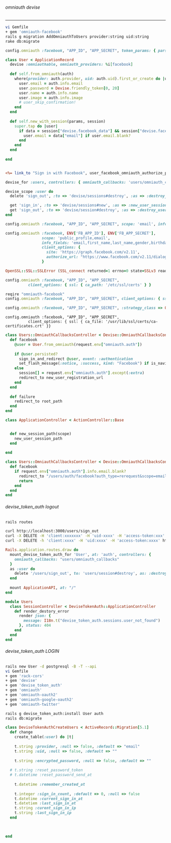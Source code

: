 ###### omniauth devise
---


```sh
vi Gemfile
+ gem 'omniauth-facebook'
rails g migration AddOmniauthToUsers provider:string uid:string
rake db:migrate
```

```config/initializers/devise.rb
config.omniauth :facebook, "APP_ID", "APP_SECRET", token_params: { parse: :json }
```

```app/models/user.rb
class User < ApplicationRecord
  devise :omniauthable, omniauth_providers: %i[facebook]
  
  def self.from_omniauth(auth)
    where(provider: auth.provider, uid: auth.uid).first_or_create do |user|
      user.email = auth.info.email
      user.password = Devise.friendly_token[0, 20]
      user.name = auth.info.name
      user.image = auth.info.image
      # user_skip_confirmation!
    end
  end
  
  def self.new_with_session(params, session)
    super.tap do |user|
      if data = session["devise.facebook_data"] && session["devise.facebook_data"]["extra"]["raw_info"]
        user.email = data["email"] if user.email.blank?
      end
    end
  end
  
end


```

```app/views/home.html.erb

<%= link_to "Sign in with Facebook", user_facebook_omniauth_authorize_path %>

```

```config/routes.rb
devise_for :users, controllers: { omniauth_callbacks: 'users/omniauth_callbacks' }

devise_scope :user do
  delete 'sign_out', :to => 'devise/sessions#destroy', :as => :destroy_user_session

  get 'sign_in', :to => 'devise/sessions#new', :as => :new_user_session
  get 'sign_out', :to => 'devise/session#destroy', :as => :destroy_user_session
end

config.omniauth :facebook, "APP_ID", "APP_SECRET", scope: 'email', info_fields: 'email,name'

config.omniauth :facebook, ENV['FB_APP_ID'], ENV['FB_APP_SECRET'],
                scope: 'public_profile,email',
                info_fields: 'email,first_name,last_name,gender,birthday,localtion,picture',
                client_options: {
                  site: 'https://graph.facebook.com/v2.11',
                  authorize_url: "https://www.facebook.com/v2.11/dialog/oauth"
                }

OpenSSL::SSL::SSLError (SSL_connect returned=1 errno=0 state=SSLv3 read server certificate B: certificate verify failed)

config.omniauth :facebook, "APP_ID", "APP_SECRET",
          client_options: { ssl: { ca_path: '/etc/ssl/certs' } }

reqire "omniauth-facebook"
config.omniauth :facebook, "APP_ID", "APP_SECRET", client_options: { ssl: { verify: !Rails.env.development? } }

config.omniauth :facebook, "APP_ID", "APP_SECRET", :strategy_class => OmniAuth::Strategies::Facebook
```

```ca_file
config.omniauth :facebook, "APP_ID", "APP_SECRET",
          client_options: { ssl: { ca_file: '/usr/lib/ssl/certs/ca-certificates.crt' }}
```

```app/controllers/users/omniauth_calbacks_controller.rb
class Users::OmniauthCallbacksController < Devise::OmniauthCallbacksController
  def facebook
    @user = User.from_omniauth(request.env["omniauth.auth"])
    
    if @user.persisted?
      sign_in_and_redirect @user, event: :authentication
      set_flash_message(:notice, :success, kind: "Facebook") if is_navigation_format?
    else
      session[] = request.env["omniauth.auth"].except(:extra)
      redirect_to new_user_registration_url
    end
  end
  
  def failure
    redirect_to root_path
  end
end


```

```app/controllers/application_controller.rb
class ApplicationController < ActionController::Base


  def new_session_path(scope)
    new_user_session_path
  end
  
end


```

```app/controllers/users/callback_controller.rb
class Users::OmniauthCallbacksController < Devise::OmniauthCallbacksController
  def facebook
    if request.env["omniauth.auth"].info.email.blank?
      redirect_to "/users/auth/facebook?auth_type=rerequest&scope=email"
      return
    end
  end
end

```

###### devise_token_auth logout

```sh
rails routes

curl http://localhost:3000/users/sign_out
curl -X DELETE -H 'client:xxxxxxx' -H 'uid-xxxx' -H 'access-token:xxx' http://localhost:3000/users/sign_out | jq .
curl -X DELETE -h 'client:xxxx' -H 'uid:xxxx' -H 'access-token:xxxx' http://localhost:3000/users/sign_out | jq .
```

```config/routes.rb
Rails.application.routes.draw do
  mount_devise_token_auth_for 'User', at: 'auth', controllers: {
    omniauth_callbacks: "users/omniauth_callbacks"
  }
  as :user do
    delete '/users/sign_out', to: 'users/session#destroy', as: :destroy_user_session
  end
  
  mount ApplicationAPI, at: "/"
end

```

```app/controllers/users/sessions_controller.rb
module Users
  class SessionController < DeviseTokenAuth::ApplicationController
    def render_destory_error
      render json: {
        message: I18n.t("devise_token_auth.sessions.user_not_found")
      }, status: 404
    end
  end
end


```

###### devise_token_auth LOGIN

```sh
rails new User -d postgresql -B -T --api
vi Gemfile
+ gem 'rack-cors'
+ gem 'devise'
+ gem 'devise_token_auth'
+ gem 'omniauth'
+ gem 'omniauth-oauth2'
+ gem 'omniauth-google-oauth2'
+ gem 'omniauth-twitter'

rails g devise_token_auth:install User auth
rails db:migrate

```

```db/migrate/[timestamps]_devise_token_auth_create_users.rb
class DeviseTokenAuthCreateUsers < ActiveRecord::Migration[5.1]
  def change
    create_table(:user) do |t|
    
    t.string :provider, :null => false, :default => "email"
    t.string :uid, :null => false, :default => ""
    
    t.string :encrypted_password, :null => false, :default => ""
    
  # t.string :reset_password_token
  # t.datetime :reset_password_send_at
  
    t.datetime :remember_created_at
    
    t.integer :sign_in_count, :default => 0, :null => false
    t.datetime :current_sign_in_at
    t.datetiem :last_sign_in_at
    t.string :curent_sign_in_ip
    t.string :last_sign_in_ip
  end
  
  

end


```

```
```

```
```

```
```

```
```

```
```

```
```

```
```

```
```

```
```

```
```

```
```

```
```

```
```

```
```

```
```

```
```

```
```

```
```

```
```

```
```

```
```

```
```

```
```

```
```

```
```

```
```

```
```

```
```

```
```

```
```

```
```

```
```

```
```

```
```

```
```

```
```

```
```

```
```

```
```

```
```

```
```

```
```

```
```

